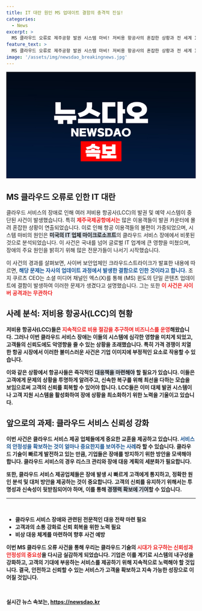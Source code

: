 ```yaml
---
title: IT 대란 원인 MS 업데이트 결함의 충격적 진실!
categories:
  - News
excerpt: >
  MS 클라우드 오류로 제주공항 발권 시스템 마비! 저비용 항공사의 혼잡한 상황과 전 세계 IT 대란에 관한真相은? 크라우드스트라이크 CEO, 원인 밝혀 “사이버 공격 아니다” 클릭해 더 알아보세요!
feature_text: >
  MS 클라우드 오류로 제주공항 발권 시스템 마비! 저비용 항공사의 혼잡한 상황과 전 세계 IT 대란에 관한真相은? 크라우드스트라이크 CEO, 원인 밝혀 “사이버 공격 아니다” 클릭해 더 알아보세요!
image: '/assets/img/newsdao_breakingnews.jpg'
---
```


<p><img src="/assets/img/newsdao_breakingnews.jpg" alt="ontimetimes 속보" /></p>

<h2 data-ke-size="size26">MS 클라우드 오류로 인한 IT 대란</h2>

<p data-ke-size="size16">클라우드 서비스의 장애로 인해 여러 저비용 항공사(LCC)의 발권 및 예약 시스템이 중단된 사건이 발생했습니다. 특히 <b><span style="color: #ee2323;">제주국제공항에서는</span></b> 많은 이용객들이 발권 카운터에 몰려 혼잡한 상황이 연출되었습니다. 이로 인해 항공 이용객들의 불편이 가중되었으며, 시스템 마비의 원인은 <b><span style="background-color: #21538527;">미국의 IT 업체 마이크로소프트</span></b>의 클라우드 서비스 장애에서 비롯된 것으로 분석되었습니다. 이 사건은 국내를 넘어 글로벌 IT 업계에 큰 영향을 미쳤으며, 장애의 주요 원인을 밝히기 위해 많은 전문가들이 나서기 시작했습니다.</p>

<p data-ke-size="size16">이 사건의 경과를 살펴보면, 사이버 보안업체인 크라우드스트라이크가 발표한 내용에 따르면, <b><span style="color: #1a5490;">해당 문제는 자사의 업데이트 과정에서 발생한 결함으로 인한 것이라고 합니다.</span></b> 조지 쿠르츠 CEO는 소셜 미디어 채널인 엑스(X)를 통해 (MS) 윈도의 단일 콘텐츠 업데이트에 결함이 발생하여 이러한 문제가 생겼다고 설명했습니다. 그는 또한 <b><span style="color: #ee2323;">이 사건은 사이버 공격과는 무관하다</span></b고 강조한 바 있습니다. 이러한 공식 발표는 많은 이용자들에게 안도의 메시지를 전달했으며, 시스템 복구에 대한 기대감이 증대되었습니다.</p>

<h2 data-ke-size="size26">사례 분석: 저비용 항공사(LCC)의 현황</h2>

<p data-ke-size="size16">저비용 항공사(LCC)들은 <b><span style="color: #ee2323;">지속적으로 비용 절감을 추구하며 비즈니스를 운영</span></b>해왔습니다. 그러나 이번 클라우드 서비스 장애는 이들의 시스템에 심각한 영향을 미치게 되었고, 고객들의 신뢰도에도 악영향을 줄 수 있는 상황을 초래했습니다. 특히 가격 경쟁이 치열한 항공 시장에서 이러한 불미스러운 사건은 기업 이미지에 부정적인 요소로 작용할 수 있습니다.</p>

<p data-ke-size="size16">이와 같은 상황에서 항공사들은 즉각적인 <b><span style="background-color: #21538527;">대응책을 마련해야</span></b> 할 필요가 있습니다. 이들은 고객에게 문제의 상황을 투명하게 알려주고, 신속한 복구를 위해 최선을 다하는 모습을 보임으로써 고객의 신뢰를 회복할 수 있어야 합니다. LCC들은 이미 대체 발권 시스템이나 고객 지원 시스템을 활성화하여 장애 상황을 최소화하기 위한 노력을 기울이고 있습니다.</p>

<h2 data-ke-size="size26">앞으로의 과제: 클라우드 서비스 신뢰성 강화</h2>

<p data-ke-size="size16">이번 사건은 클라우드 서비스 제공 업체들에게 중요한 교훈을 제공하고 있습니다. <b><span style="color: #1a5490;">서비스의 안정성을 확보하는 것이 얼마나 중요한지를 보여주는 사례</span></b>라 할 수 있습니다. 클라우드 기술이 빠르게 발전하고 있는 만큼, 기업들은 장애를 방지하기 위한 방안을 모색해야 합니다. 클라우드 서비스의 경우 리스크 관리와 장애 대응 계획의 세분화가 필요합니다.</p>

<p data-ke-size="size16">또한, 클라우드 서비스 제공업체들은 장애 발생 시 빠르게 고객에게 통지하고, 정확한 원인 분석 및 대처 방안을 제공하는 것이 중요합니다. 고객의 신뢰를 유지하기 위해서는 투명성과 신속성이 뒷받침되어야 하며, 이를 통해 <b><span style="background-color: #21538527;">경쟁력 확보에 기여</span></b>할 수 있습니다.</p>

<hr>

<p data-ke-size="size16">&nbsp;</p>

<ul>
<li><b>클라우드 서비스 장애와 관련된 전문적인 대응 전략 마련 필요</b></li>
<li><b>고객과의 소통 강화로 신뢰 회복을 위한 노력 필요</b></li>
<li><b>비상 대응 체계를 마련하여 향후 사건 예방</b></li>
</ul>

<p data-ke-size="size16">이번 MS 클라우드 오류 사건을 통해 우리는 클라우드 기술의 <b><span style="color: #ee2323;">시대가 요구하는 신뢰성과 안정성의 중요성</span></b>을 다시금 실감하게 되었습니다. 기업은 이를 계기로 시스템의 내구성을 강화하고, 고객의 기대에 부응하는 서비스를 제공하기 위해 지속적으로 노력해야 할 것입니다. 결국, 안전하고 신뢰할 수 있는 서비스가 고객을 확보하고 지속 가능한 성장으로 이어질 것입니다.</p>

<p data-ke-size="size16">&nbsp;</p>
실시간 뉴스 속보는, <a href="https://newsdao.kr" rel="dofollow">https://newsdao.kr</a>


